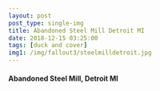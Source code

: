```yaml
---
layout: post
post_type: single-img
title: Abandoned Steel Mill Detroit MI
date: 2018-12-15 03:25:00
tags: [duck and cover]
img1: /img/fallout3/steelmilldetroit.jpg
---
```

#### Abandoned Steel Mill, Detroit MI
